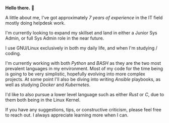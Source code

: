 **Hello there.** :wave:

A little about me, I've got approximately *7 years of experience* in the IT field mostly doing helpdesk work.

I'm currently looking to expand my skillset and land in either a Junior Sys Admin, or full Sys Admin role in the near future. 

I use GNU/Linux exclusively in both my daily life, and when I'm studying / coding.

I'm currently working with both *Python* and *BASH* as they are the two most prevalent languages in my environment. Most of my code for the time being is going to be very simplistic, hopefully evolving into more complex projects. At some point I'll also be diving into writing *Ansible* playbooks, as well as studying *Docker* and *Kubernetes*.

I'd like to also pursue a lower level language such as either *Rust* or *C*, due to them both being in the Linux Kernel.

If you have any suggestions, tips, or constructive criticism, please feel free to reach out. I always appreciate learning more when I can.
